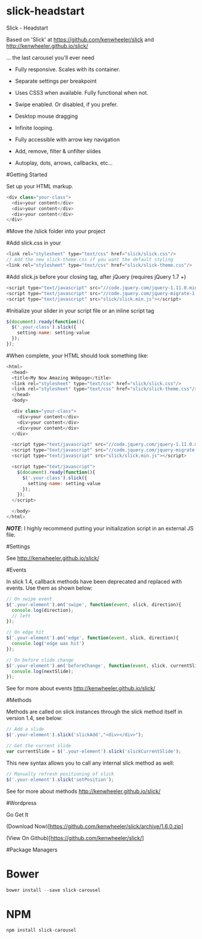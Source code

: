 # slick-headstart
Slick - Headstart

Based on 'Slick' at https://github.com/kenwheeler/slick and http://kenwheeler.github.io/slick/

... the last carousel you'll ever need

- Fully responsive. Scales with its container.

- Separate settings per breakpoint

- Uses CSS3 when available. Fully functional when not.

- Swipe enabled. Or disabled, if you prefer.

- Desktop mouse dragging

- Infinite looping.

- Fully accessible with arrow key navigation

- Add, remove, filter & unfilter slides

- Autoplay, dots, arrows, callbacks, etc...

#Getting Started

Set up your HTML markup.

```javascript
<div class="your-class">
  <div>your content</div>
  <div>your content</div>
  <div>your content</div>
</div>
```

#Move the /slick folder into your project

#Add slick.css in your <head>

```javascript
<link rel="stylesheet" type="text/css" href="slick/slick.css"/>
// Add the new slick-theme.css if you want the default styling
<link rel="stylesheet" type="text/css" href="slick/slick-theme.css"/>
```

#Add slick.js before your closing <body> tag, after jQuery (requires jQuery 1.7 +)

```javascript
<script type="text/javascript" src="//code.jquery.com/jquery-1.11.0.min.js"></script>
<script type="text/javascript" src="//code.jquery.com/jquery-migrate-1.2.1.min.js"></script>
<script type="text/javascript" src="slick/slick.min.js"></script>
```

#Initialize your slider in your script file or an inline script tag

```javascript
$(document).ready(function(){
  $('.your-class').slick({
    setting-name: setting-value
  });
});
```

#When complete, your HTML should look something like:

```javascript
<html>
  <head>
  <title>My Now Amazing Webpage</title>
  <link rel="stylesheet" type="text/css" href="slick/slick.css"/>
  <link rel="stylesheet" type="text/css" href="slick/slick-theme.css"/>
  </head>
  <body>

  <div class="your-class">
    <div>your content</div>
    <div>your content</div>
    <div>your content</div>
  </div>

  <script type="text/javascript" src="//code.jquery.com/jquery-1.11.0.min.js"></script>
  <script type="text/javascript" src="//code.jquery.com/jquery-migrate-1.2.1.min.js"></script>
  <script type="text/javascript" src="slick/slick.min.js"></script>

  <script type="text/javascript">
    $(document).ready(function(){
      $('.your-class').slick({
        setting-name: setting-value
      });
    });
  </script>

  </body>
</html>
```

***NOTE***: I highly recommend putting your initialization script in an external JS file.

#Settings

See http://kenwheeler.github.io/slick/

#Events

In slick 1.4, callback methods have been deprecated and replaced with events. Use them as shown below:

```javascript
// On swipe event
$('.your-element').on('swipe', function(event, slick, direction){
  console.log(direction);
  // left
});

// On edge hit
$('.your-element').on('edge', function(event, slick, direction){
  console.log('edge was hit')
});

// On before slide change
$('.your-element').on('beforeChange', function(event, slick, currentSlide, nextSlide){
  console.log(nextSlide);
});
```

See for more about events http://kenwheeler.github.io/slick/

#Methods

Methods are called on slick instances through the slick method itself in version 1.4, see below:

```javascript
// Add a slide
$('.your-element').slick('slickAdd',"<div></div>");

// Get the current slide
var currentSlide = $('.your-element').slick('slickCurrentSlide');
```

This new syntax allows you to call any internal slick method as well:

```javascript
// Manually refresh positioning of slick
$('.your-element').slick('setPosition');
```

See for more about methods http://kenwheeler.github.io/slick/

#Wordpress

Go Get It

(Download Now)[https://github.com/kenwheeler/slick/archive/1.6.0.zip]

(View On Github)[https://github.com/kenwheeler/slick/]

#Package Managers

# Bower

```javascript
bower install --save slick-carousel
```

# NPM

```javascript
npm install slick-carousel
```
